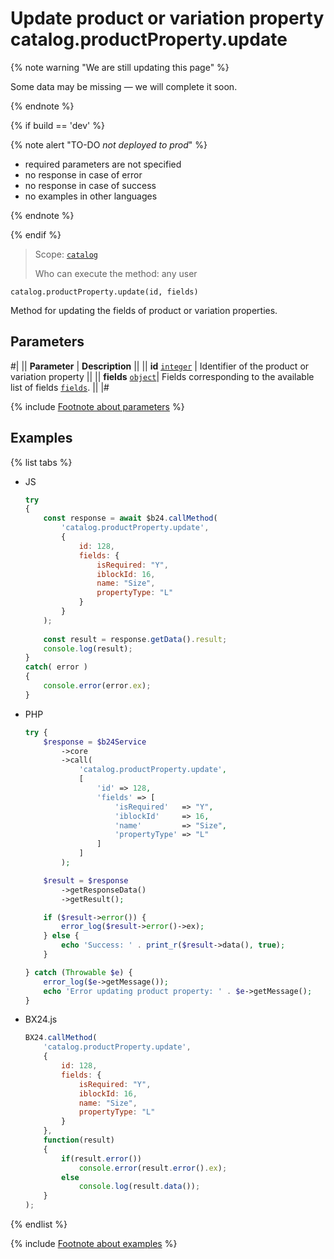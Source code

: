 # Update product or variation property catalog.productProperty.update

{% note warning "We are still updating this page" %}

Some data may be missing — we will complete it soon.

{% endnote %}

{% if build == 'dev' %}

{% note alert "TO-DO _not deployed to prod_" %}

- required parameters are not specified
- no response in case of error 
- no response in case of success
- no examples in other languages
  
{% endnote %}

{% endif %}

> Scope: [`catalog`](../../scopes/permissions.md)
>
> Who can execute the method: any user

```http
catalog.productProperty.update(id, fields)
```

Method for updating the fields of product or variation properties.

## Parameters

#|
|| **Parameter** | **Description** ||
|| **id**
[`integer`](../../data-types.md) | Identifier of the product or variation property ||
|| **fields** 
[`object`](../../data-types.md)|  Fields corresponding to the available list of fields [`fields`](catalog-product-property-get-fields.md). ||
|#

{% include [Footnote about parameters](../../../_includes/required.md) %}

## Examples

{% list tabs %}

- JS


    ```js
    try
    {
    	const response = await $b24.callMethod(
    		'catalog.productProperty.update',
    		{
    			id: 128,
    			fields: {
    				isRequired: "Y",
    				iblockId: 16,
    				name: "Size",
    				propertyType: "L"
    			}
    		}
    	);
    	
    	const result = response.getData().result;
    	console.log(result);
    }
    catch( error )
    {
    	console.error(error.ex);
    }
    ```

- PHP


    ```php
    try {
        $response = $b24Service
            ->core
            ->call(
                'catalog.productProperty.update',
                [
                    'id' => 128,
                    'fields' => [
                        'isRequired'   => "Y",
                        'iblockId'     => 16,
                        'name'         => "Size",
                        'propertyType' => "L"
                    ]
                ]
            );
    
        $result = $response
            ->getResponseData()
            ->getResult();
    
        if ($result->error()) {
            error_log($result->error()->ex);
        } else {
            echo 'Success: ' . print_r($result->data(), true);
        }
    
    } catch (Throwable $e) {
        error_log($e->getMessage());
        echo 'Error updating product property: ' . $e->getMessage();
    }
    ```

- BX24.js

    ```js
    BX24.callMethod(
        'catalog.productProperty.update',
        {
            id: 128,
            fields: {
                isRequired: "Y",
                iblockId: 16,
                name: "Size",
                propertyType: "L"
            }
        },
        function(result)
        {
            if(result.error())
                console.error(result.error().ex);
            else
                console.log(result.data());
        }
    );
    ```

{% endlist %}

{% include [Footnote about examples](../../../_includes/examples.md) %}